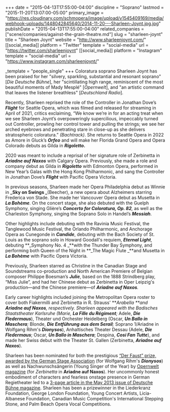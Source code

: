 +++
date = "2015-04-13T17:55:00-04:00"
discipline = "Soprano"
lastmod = "2015-11-20T13:07:00-05:00"
primary_image = "https://res.cloudinary.com/schmopera/image/upload/v1545409169/media/webhook-uploads/1448042845640/2014-11-20---Sharleen-Joynt.jpg.jpg"
publishDate = "2015-04-13T17:55:00-04:00"
related_companies = ["scene/companies/against-the-grain-theatre.md"]
slug = "sharleen-joynt"
title = "Sharleen Joynt"
website = "http://www.sharleenjoynt.com/"
[[social_media]]
platform = "Twitter"
template = "social-media"
url = "https://twitter.com/sharleenjoynt"
[[social_media]]
platform = "Instagram"
template = "social-media"
url = "https://www.instagram.com/sharleenjoynt/"

_template = "people_single"
+++
Coloratura soprano Sharleen Joynt has been praised for her "silvery, sparkling, substantial and resonant soprano" \[_Die Deutsche Bühne_\], her "scintillating high range, reminiscent of the most beautiful moments of Mady Mesplé" \[_Opernwelt_\], and "an artistic command that leaves the listener breathless" \[_Deutschland Radio_\].

Recently, Sharleen reprised the role of the Controller in Jonathan Dove’s **_Flight_** for Seattle Opera, which was filmed and released for streaming in April of 2021, critics exclaiming, “We know we’re in for an acting treat when we see Sharleen Joynt’s overpoweringly supercilious, impeccably turned out Controller, prowling her control tower and pulling the strings; we see her arched eyebrows and penetrating stare in close-up as she delivers stratospheric coloratura.” _(Bachtrack)_. She returns to Seattle Opera in 2022 as Amore in Gluck’s **_Orfeo_** and will make her Florida Grand Opera and Opera Colorado debuts as Gilda in **_Rigoletto_.**

2020 was meant to include a reprisal of her signature role of Zerbinetta in **_Ariadne auf Naxos_** with Calgary Opera. Previously, she made a role and company debut as Gilda in **_Rigoletto_** with Edmonton Opera, performed in New Year’s Galas with the Hong Kong Philharmonic, and sang the Controller in Jonathan Dove’s **_Flight_** with Pacific Opera Victoria.

In previous seasons, Sharleen made her Opera Philadelphia debut as Winnie in **_Sky on Swings _**(Beecher), a new opera about Alzheimers starring Frederica von Stade. She made her Vancouver Opera debut as Musetta in **_La Bohème_**. On the concert stage, she also debuted with the Guelph Symphony, singing Glière’s **_Concerto for Coloratura, Op. 82_**_,_ as well as the Charleston Symphony, singing the Soprano Solo in Handel’s **_Messiah_**.

Other highlights include debuting with the Ravinia Music Festival, the Tanglewood Music Festival, the Orlando Philharmonic, and Anchorage Opera as Cunegonde in **_Candide_**, debuting with the Bach Society of St. Louis as the soprano solo in Howard Goodall's requiem, **_Eternal Light_**, debuting **_Symphony No. 4 _**with the Thunder Bay Symphony, and performing both Queen of the Night in **_The Magic Flute _**and Musetta in **_La Bohème_** with Pacific Opera Victoria.

Previously, Sharleen starred as Christine in the Canadian Stage and Soundstreams co-production and North American Premiere of Belgian composer Philippe Boesman’s **_Julie_**, based on the 1888 Strindberg play, “Miss Julie”, and had her Chinese debut as Zerbinetta in Oper Leipzig's production—and the Chinese premiere—of **_Ariadne auf Naxos_**_._

Early career highlights included joining the Metropolitan Opera roster to cover both Fiakermilli and Zerbinetta in R. Strauss' **_Arabella _**and **_Ariadne auf Naxos_**, respectively. Sharleen appeared with the Badisches Staatstheater Karlsruhe (Marie, **_La Fille du Régiment_**_;_ Adele, **_Die Fledermaus_**), Theater und Orchester Heidelberg (Oscar, **_Un Ballo in Maschera_**_;_ Blonde, **_Die Entführung aus dem Serail_**_;_ Soprano 1/Ariadne in Wolfgang Rihm's **_Dionysos_**), Anhaltisches Theater Dessau (Adele, **_Die Fledermaus_**; Oscar, **_Un Ballo in Maschera_**; Despina, **_Cosi Fan Tutte_**), and made her Swiss debut with the Theater St. Gallen (Zerbinetta, **_Ariadne auf Naxos_**).

Sharleen has been nominated for both the prestigious [“Der Faust” prize, awarded by the German Stage Association](http://www.buehnenverein.de/de/netzwerke-und-projekte/der-faust/der-faust-2013.html) (for Wolfgang Rihm's **_Dionysos_**) as well as Nachwunschsängerin (Young Singer of the Year) by [Opernwelt magazine](http://www.opernwelt.de/) (for _Zerbinetta_ in **Ariadne auf Naxos**). Her uncommonly honest embodiment of characters and fearless onstage presence in German Regietheater led to a [3-page article in the May 2013 issue of Deutsche Bühne magazine](http://www.sharleenjoynt.com/s/Joynt_Deutsche_Buehne_magazine.pdf). Sharleen has been a prizewinner in the Liederkranz Foundation, George London Foundation, Young Concert Artists, Licia-Albanese Foundation, Canadian Music Competition's International Stepping Stone, and Palm Beach Opera Vocal Competitions.